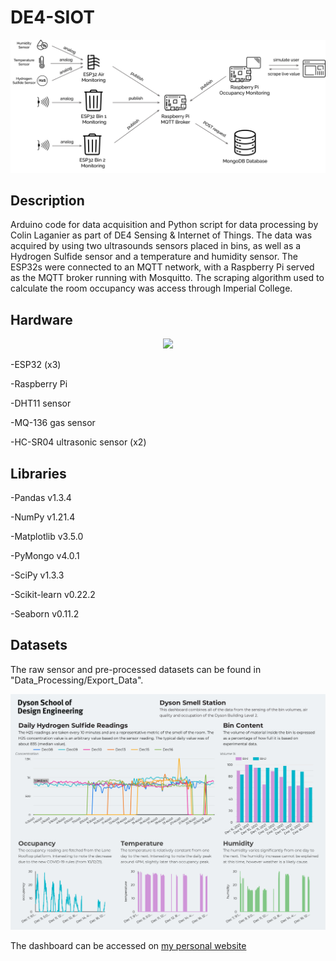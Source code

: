 # DE4-SIOT

![MQTT_Diagram](./Figures/MQTT_diagram.jpg)

## Description

Arduino code for data acquisition and Python script for data processing by Colin Laganier as part of DE4 Sensing & Internet of Things. The data was acquired by using two ultrasounds sensors placed in bins, as well as a Hydrogen Sulfide sensor and a temperature and humidity sensor. The ESP32s were connected to an MQTT network, with a Raspberry Pi served as the MQTT broker running with Mosquitto. The scraping algorithm used to calculate the room occupancy was access through Imperial College.

## Hardware

<p align="center">
  <img src="./Figures/Hardware_Sensors.jpg" width="500">
</p>

-ESP32 (x3)

-Raspberry Pi

-DHT11 sensor

-MQ-136 gas sensor

-HC-SR04 ultrasonic sensor (x2)

## Libraries

-Pandas v1.3.4

-NumPy v1.21.4

-Matplotlib v3.5.0

-PyMongo v4.0.1

-SciPy v1.3.3

-Scikit-learn v0.22.2

-Seaborn v0.11.2

## Datasets

The raw sensor and pre-processed datasets can be found in "Data_Processing/Export_Data".

![Dashboard](./Figures/Dyson_Smell_Station_Dashboard.jpg)

The dashboard can be accessed on [my personal website](http://colinlaganier.com/siot)

